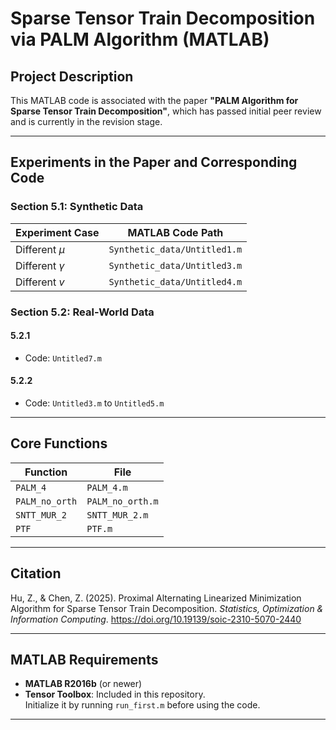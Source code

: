 # Sparse Tensor Train Decomposition via PALM Algorithm (MATLAB)

## Project Description
This MATLAB code is associated with the paper **"PALM Algorithm for Sparse Tensor Train Decomposition"**, which has passed initial peer review and is currently in the revision stage.

---

## Experiments in the Paper and Corresponding Code
### Section 5.1: Synthetic Data
| Experiment Case | MATLAB Code Path               |
|-----------------|--------------------------------|
| Different $\mu$ | `Synthetic_data/Untitled1.m`   |
| Different $\gamma$ | `Synthetic_data/Untitled3.m` |
| Different $v$   | `Synthetic_data/Untitled4.m`   |

### Section 5.2: Real-World Data
#### 5.2.1
- Code: `Untitled7.m`

#### 5.2.2
- Code: `Untitled3.m` to `Untitled5.m`

---

## Core Functions
| Function    | File         |
|-------------|--------------|
| `PALM_4`    | `PALM_4.m`   |
|`PALM_no_orth`|`PALM_no_orth.m`|
| `SNTT_MUR_2` | `SNTT_MUR_2.m` |
| `PTF`       | `PTF.m`      |

---
## Citation
Hu, Z., & Chen, Z. (2025). Proximal Alternating Linearized Minimization Algorithm for Sparse Tensor Train Decomposition. _Statistics, Optimization & Information Computing_. https://doi.org/10.19139/soic-2310-5070-2440

---

## MATLAB Requirements
- **MATLAB R2016b** (or newer)
- **Tensor Toolbox**: Included in this repository.  
  Initialize it by running `run_first.m` before using the code.

---

